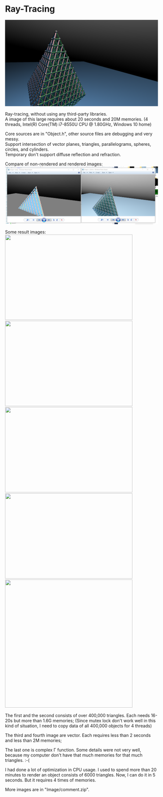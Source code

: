 # Ray-Tracing
<img src="https://raw.githubusercontent.com/Harry7557558/Ray-Tracing/master/RT005.png" alt="" />

Ray-tracing, without using any third-party libraries. <br/>
A image of this large requires about 20 seconds and 20M memories. (4 threads, Intel(R) Core(TM) i7-8550U CPU @ 1.80GHz, Windows 10 home)

Core sources are in "Object.h", other source files are debugging and very messy. <br/>
Support intersection of vector planes, triangles, parallelograms, spheres, circles, and cylinders. <br/>
Temporary don't support diffuse reflection and refraction. 

Compare of non-rendered and rendered images: 
<img src="https://raw.githubusercontent.com/Harry7557558/Ray-Tracing/master/compare.png" alt="" />

Some result images: <br/>
<img src="https://raw.githubusercontent.com/Harry7557558/Ray-Tracing/Image/RayTracing_3.f.05%2B.png" width="420px" height="280px" alt="" />
<img src="https://raw.githubusercontent.com/Harry7557558/Ray-Tracing/Image/RayTracing_3.f.02%2B.png" width="420px" height="280px" alt="" />
<img src="https://raw.githubusercontent.com/Harry7557558/Ray-Tracing/Image/RayTracing_4.e.png" width="420px" height="280px" alt="" />
<img src="https://raw.githubusercontent.com/Harry7557558/Ray-Tracing/Image/RayTracing_5.c.png" width="420px" height="280px" alt="" />
<img src="https://raw.githubusercontent.com/Harry7557558/Ray-Tracing/Image/%CE%93.png" width="420px" height="420px" alt="" />

The first and the second consists of over 400,000 triangles. Each needs 16-20s but more than 1.6G memories; (Since mutex lock don't work well in this kind of situation, I need to copy data of all 400,000 objects for 4 threads)

The third and fourth image are vector. Each requires less than 2 seconds and less than 2M memories; 

The last one is complex Γ function. Some details were not very well, because my computer don't have that much memories for that much triangles.   :-(

I had done a lot of optimization in CPU usage. I used to spend more than 20 minutes to render an object consists of 6000 triangles. Now, I can do it in 5 seconds. But it requires 4 times of memories. 

More images are in "Image/comment.zip". 
